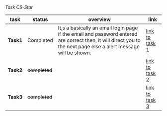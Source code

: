 _Task CS-Star_

|task | status | overview | link|
|-----|--------|----------|-----|
|__Task1__|Completed|It,s a basically an email login page if the email and password entered are correct then, it will direct you to the next page else a alert message will be shown.| [link to task 1](https://devtechnocode.github.io/practice-tasks/task1)|
|__Task2__|~~completed~~||[link to task 2](https://devtechnocode.github.io/practice-tasks/task2)|
|__Task3__|~~completed~~||[link to task 3](https://devtechnocode.github.io/practice-tasks/task3)|
